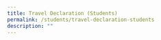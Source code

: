 ```yaml
---
title: Travel Declaration (Students)
permalink: /students/travel-declaration-students
description: ""
---
```

